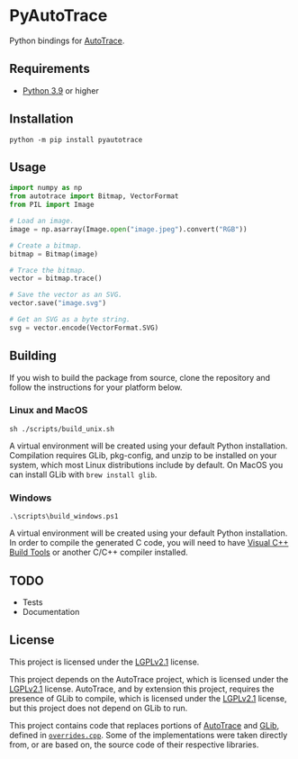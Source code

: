 # PyAutoTrace

Python bindings for [AutoTrace](https://github.com/autotrace/autotrace).

## Requirements

- [Python 3.9](https://www.python.org/downloads/) or higher

## Installation

```shell
python -m pip install pyautotrace
```

## Usage

```python
import numpy as np
from autotrace import Bitmap, VectorFormat
from PIL import Image

# Load an image.
image = np.asarray(Image.open("image.jpeg").convert("RGB"))

# Create a bitmap.
bitmap = Bitmap(image)

# Trace the bitmap.
vector = bitmap.trace()

# Save the vector as an SVG.
vector.save("image.svg")

# Get an SVG as a byte string.
svg = vector.encode(VectorFormat.SVG)
```

## Building

If you wish to build the package from source, clone the repository and follow the instructions for your platform below.

### Linux and MacOS

```shell
sh ./scripts/build_unix.sh
```

A virtual environment will be created using your default Python installation.
Compilation requires GLib, pkg-config, and unzip to be installed on your system, which most Linux distributions include by default.
On MacOS you can install GLib with `brew install glib`.

### Windows

```shell
.\scripts\build_windows.ps1
```

A virtual environment will be created using your default Python installation.
In order to compile the generated C code, you will need to have
[Visual C++ Build Tools](https://visualstudio.microsoft.com/visual-cpp-build-tools/) or another C/C++ compiler installed.

## TODO

- Tests
- Documentation

## License

This project is licensed under the [LGPLv2.1](LICENSE.txt) license.

This project depends on the AutoTrace project, which is licensed under the [LGPLv2.1](https://github.com/autotrace/autotrace/blob/master/COPYING.LIB) license.
AutoTrace, and by extension this project, requires the presence of GLib to compile, which is licensed under the [LGPLv2.1](https://github.com/GNOME/glib/blob/main/COPYING) license, but this project does not depend on GLib to run.

This project contains code that replaces portions of [AutoTrace](https://github.com/autotrace/autotrace) and [GLib](https://github.com/GNOME/glib), defined in [`overrides.cpp`](autotrace/overrides.cpp). Some of the implementations were taken directly from, or are based on, the source code of their respective libraries.
